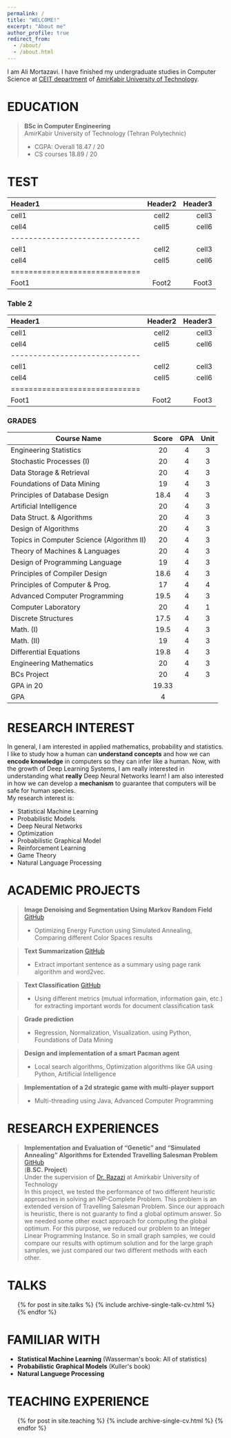 ```yaml
---
permalink: /
title: "WELCOME!"
excerpt: "About me"
author_profile: true
redirect_from: 
  - /about/
  - /about.html
---
```

I am Ali Mortazavi. I have finished my undergraduate studies in Computer Science at [CEIT department](http://ceit.aut.ac.ir/autcms/home.htm?depurl=computer-engineering&lang=en) of [AmirKabir University of Technology](http://aut.ac.ir/aut/).
<br> 







EDUCATION
======
> **BSc in Computer Engineering** <br>
> AmirKabir University of Technology (Tehran Polytechnic)
> * CGPA:   Overall         18.47 / 20   
> * CS courses   18.89 / 20 <br>

TEST
======
| Header1 | Header2 | Header3 |
|:--------|:-------:|--------:|
| cell1   | cell2   | cell3   |
| cell4   | cell5   | cell6   |
|-----------------------------|
| cell1   | cell2   | cell3   |
| cell4   | cell5   | cell6   |
|=============================|
| Foot1   | Foot2   | Foot3   |

### Table 2

| Header1 | Header2 | Header3 |
|:--------|:-------:|--------:|
| cell1   | cell2   | cell3   |
| cell4   | cell5   | cell6   |
|-----------------------------|
| cell1   | cell2   | cell3   |
| cell4   | cell5   | cell6   |
|=============================|
| Foot1   | Foot2   | Foot3   |


### GRADES
| Course Name                               | Score | GPA | Unit |
|-------------------------------------------|:-----:|:---:|:----:|
| Engineering Statistics                    |   20  |  4  |   3  |
| Stochastic Processes (I)                  |   20  |  4  |   3  |
| Data Storage & Retrieval                  |   20  |  4  |   3  |
| Foundations of Data Mining                |   19  |  4  |   3  |
| Principles of Database Design             |  18.4 |  4  |   3  |
| Artificial Intelligence                   |   20  |  4  |   3  |
| Data Struct. & Algorithms                 |   20  |  4  |   3  |
| Design of Algorithms                      |   20  |  4  |   3  |
| Topics in Computer Science (Algorithm II) |   20  |  4  |   3  |
| Theory of Machines & Languages            |   20  |  4  |   3  |
| Design of Programming Language            |   19  |  4  |   3  |
| Principles of Compiler Design             |  18.6 |  4  |   3  |
| Principles of Computer & Prog.            |   17  |  4  |   4  |
| Advanced Computer Programming             |  19.5 |  4  |   3  |
| Computer Laboratory                       |   20  |  4  |   1  |
| Discrete Structures                       |  17.5 |  4  |   3  |
| Math. (I)                                 |  19.5 |  4  |   3  |
| Math. (II)                                |   19  |  4  |   3  |
| Differential Equations                    |  19.8 |  4  |   3  |
| Engineering Mathematics                   |   20  |  4  |   3  |
| BCs Project                               |   20  |  4  |   3  |
| GPA in 20                                 | 19.33 |     |      |
| GPA                                       |   4   |     |      |


                                                                       

RESEARCH INTEREST
======
In general, I am interested in applied mathematics, probability and statistics. 
I like to study how a human can **understand concepts** and how we can **encode knowledge** in computers so they can infer like a human. Now, with the growth of Deep Learning Systems, I am really interested in understanding what **really** Deep Neural Networks learn! 
I am also interested in how we can develop a **mechanism** to guarantee that computers will be safe for human species. <br>
My research interest is:
*	Statistical Machine Learning
*	Probabilistic Models
*	Deep Neural Networks
*	Optimization
*	Probabilistic Graphical Model
*	Reinforcement Learning
*	Game Theory
* Natural Language Processing

ACADEMIC PROJECTS
======
> **Image Denoising and Segmentation Using Markov Random Field** [GitHub](https://github.com/AliMorty/Markov-Random-Field-Project)
> * Optimizing Energy Function using Simulated Annealing, Comparing different Color Spaces results <br>

> **Text Summarization** [GitHub](https://github.com/AliMorty/Text_Summerization)
> * Extract important sentence as a summary using page rank algorithm and word2vec. <br>

> **Text Classification** [GitHub](https://github.com/AliMorty/Text-Classification)
> * Using different metrics (mutual information, information gain, etc.) for extracting important words for document classification task <br>

> **Grade prediction**
> * Regression, Normalization, Visualization. using Python, Foundations of Data Mining <br>

> **Design and implementation of a smart Pacman agent**
> * Local search algorithms, Optimization algorithms like GA using Python, Artificial Intelligence <br>

> **Implementation of a 2d strategic game with multi-player support**
> * Multi-threading using Java, Advanced Computer Programming



RESEARCH EXPERIENCES
======
> **Implementation and Evaluation of “Genetic” and “Simulated Annealing” Algorithms for Extended Travelling Salesman Problem** [GitHub](https://github.com/AliMorty/B.SC.-Project) <br>
> (**B.SC. Project**)<br>
> Under the supervision of [Dr. Razazi](http://ceit.aut.ac.ir/~razzazi/)  at Amirkabir University of Technology <br>
> In this project, we tested the performance of two different heuristic approaches in solving an NP-Complete Problem. This problem is an extended version of Travelling Salesman Problem. Since our approach is heuristic, there is not guaranty to find a global optimum answer. So we needed some other exact approach for computing the global optimum. For this purpose, we reduced our problem to an Integer Linear Programming Instance. So in small graph samples, we could compare our results with optimum solution and for the large graph samples, we just compared our two different methods with each other. 



TALKS
======
  <ul>{% for post in site.talks %}
    {% include archive-single-talk-cv.html %}
  {% endfor %}</ul>
 
FAMILIAR WITH
======
* **Statistical Machine Learning** (Wasserman's book: All of statistics)
* **Probabilistic Graphical Models** (Kuller's book)
* **Natural Languege Processing**

TEACHING EXPERIENCE
======
  <ul>{% for post in site.teaching %}
    {% include archive-single-cv.html %}
  {% endfor %}</ul>
 

  





